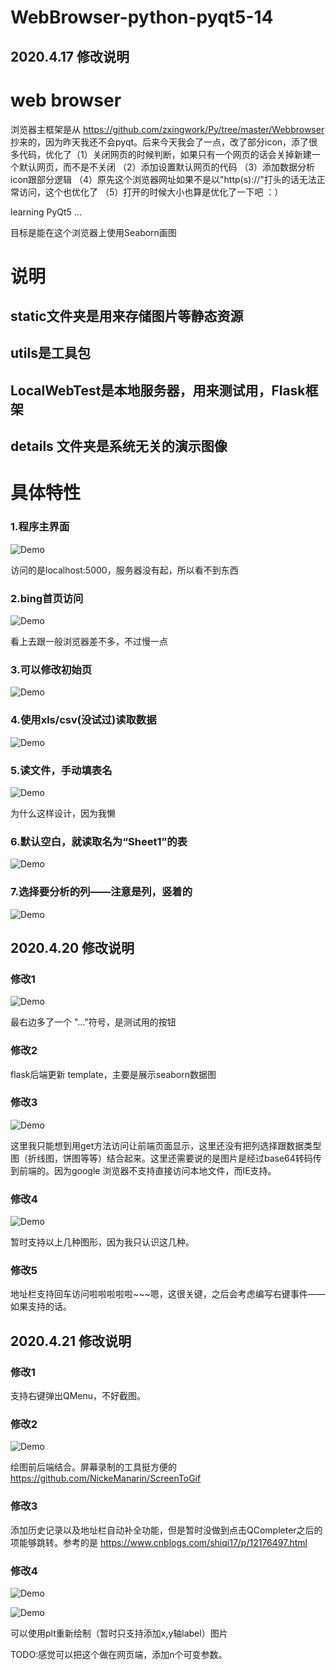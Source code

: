 <!--
 * @lanhuage: python
 * @Descripttion: 
 * @version: beta
 * @Author: xiaoshuyui
 * @Date: 2020-04-16 15:40:01
 * @LastEditors: xiaoshuyui
 * @LastEditTime: 2020-04-21 15:36:30
 -->
# WebBrowser-python-pyqt5-14

## 2020.4.17 修改说明

# web browser

浏览器主框架是从 https://github.com/zxingwork/Py/tree/master/Webbrowser 抄来的，因为昨天我还不会pyqt。后来今天我会了一点，改了部分icon，添了很多代码，优化了（1）关闭网页的时候判断，如果只有一个网页的话会关掉新建一个默认网页，而不是不关闭 （2）添加设置默认网页的代码 （3）添加数据分析icon跟部分逻辑 （4）原先这个浏览器网址如果不是以"http(s)://"打头的话无法正常访问，这个也优化了 （5）打开的时候大小也算是优化了一下吧 ：）

learning PyQt5 ...

目标是能在这个浏览器上使用Seaborn画图

# 说明
## static文件夹是用来存储图片等静态资源
## utils是工具包
## LocalWebTest是本地服务器，用来测试用，Flask框架 
## details 文件夹是系统无关的演示图像

# 具体特性 

### 1.程序主界面

![Demo](./details/1.png)

访问的是localhost:5000，服务器没有起，所以看不到东西

### 2.bing首页访问

![Demo](./details/2.png)

看上去跟一般浏览器差不多，不过慢一点

### 3.可以修改初始页

![Demo](./details/3.png)

### 4.使用xls/csv(没试过)读取数据

![Demo](./details/4.png)

### 5.读文件，手动填表名

![Demo](./details/5.png)

为什么这样设计，因为我懒

### 6.默认空白，就读取名为“Sheet1”的表

![Demo](./details/6.png)

### 7.选择要分析的列——注意是列，竖着的

![Demo](./details/7.png)


## 2020.4.20 修改说明

### 修改1

![Demo](./details/8.png)

最右边多了一个 "..."符号，是测试用的按钮

### 修改2

flask后端更新 template，主要是展示seaborn数据图

### 修改3

![Demo](./details/9.png)

这里我只能想到用get方法访问让前端页面显示，这里还没有把列选择跟数据类型图（折线图，饼图等等）结合起来。这里还需要说的是图片是经过base64转码传到前端的。因为google 浏览器不支持直接访问本地文件，而IE支持。

### 修改4

![Demo](./details/10.png)

暂时支持以上几种图形，因为我只认识这几种。

### 修改5

地址栏支持回车访问啦啦啦啦啦~~~嗯，这很关键，之后会考虑编写右键事件——如果支持的话。

## 2020.4.21 修改说明

### 修改1

支持右键弹出QMenu，不好截图。

### 修改2

![Demo](./details/421.gif)

绘图前后端结合。屏幕录制的工具挺方便的 https://github.com/NickeManarin/ScreenToGif

### 修改3

添加历史记录以及地址栏自动补全功能，但是暂时没做到点击QCompleter之后的项能够跳转。参考的是 https://www.cnblogs.com/shiqi17/p/12176497.html

### 修改4

![Demo](./details/11.png)

![Demo](./details/12.png)

可以使用plt重新绘制（暂时只支持添加x,y轴label）图片

TODO:感觉可以把这个做在网页端，添加n个可变参数。